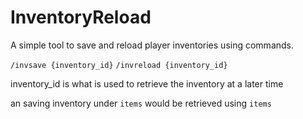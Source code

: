 # InventoryReload

A simple tool to save and reload player inventories using commands.


`/invsave {inventory_id}`
`/invreload {inventory_id}`

inventory_id is what is used to retrieve the inventory at a later time

an saving inventory under `items` would be retrieved using `items`
